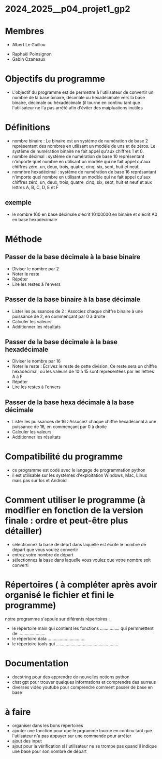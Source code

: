 # 2024_2025__p04_projet1_gp2


# Membres

- Albert Le Guillou
* Raphaël Poinsignon
* Gabin Ozaneaux


# Objectifs du programme

* L'objectif du programme est de permettre à l'utilisateur de convertir un nombre de la base binaire, décimale ou hexadécimale vers la base binaire, décimale ou héxadécimale (il tourne en continu tant que l'utilisateur ne l'a pas arrêté afin d'éviter des maipluations inutiles


# Définitions 

* nombre binaire : Le binaire est un système de numération de base 2 représentant des nombres en utilisant un modèle de uns et de zéros. Le système de numération binaire ne fait appel qu'aux chiffres 1 et 0.
* nombre décimal : système de numération de base 10 représentant n'importe quel nombre en utilisant un modèle qui ne fait appel qu'aux chiffres zéro, un, deux, trois, quatre, cinq, six, sept, huit et neuf.
* nomnbre hexadécimal : système de numération de base 16 représantant n'importe quel nombre en utilisant un modèle qui ne fait appel qu'aux chiffres zéro, un, deux, trois, quatre, cinq, six, sept, huit et neuf et aux lettres A, B, C, D, E et F
## exemple
* le nombre 160 en base décimale s'écrit 10100000 en binaire et s'écrit A0 en base hexadécimale

# Méthode
## Passer de la base décimale à la base binaire
* Diviser le nombre par 2
* Noter le reste
* Répéter
* Lire les restes à l'envers
## Passer de la base binaire à la base décimale
* Lister les puissances de 2 : Associez chaque chiffre binaire à une puissance de 2, en commençant par 0 à droite
* Calculer les valeurs
* Additionner les résultats
## Passer de la base décimale à la base hexadécimale
* Diviser le nombre par 16
* Noter le reste : Écrivez le reste de cette division. Ce reste sera un chiffre hexadécimal, où les valeurs de 10 à 15 sont représentées par les lettres A à F
* Répéter
* Lire les restes à l'envers
## Passer de la base hexa décimale à la base décimale
* Lister les puissances de 16 : Associez chaque chiffre hexadécimal à une puissance de 16, en commençant par 0 à droite
* Calculer les valeurs
* Additionner les résultats

# Compatibilité du programme

* ce programme est codé avec le langage de programmation python
* il est utilisable sur  les systèmes d'exploitation Windows, Mac, Linux mais pas sur Ios et Android


# Comment utiliser le programme (à modifier en fonction de la version finale : ordre et peut-être plus détailler)

* sélectionnez la base de déprt dans laquelle est écrite le nombre de départ que vous voulez convertir
* entrez votre nombre de départ
* sélectionnez la base dans laquelle vous voulez que votre nombre soit converti


# Répertoires ( à compléter après avoir organisé le fichier et fini le programme)

notre programme s'appuie sur diférents répertoires :
* le répertoire main qui contient les fonctions ................ qui permmettent de ......................
* le répertoire data ...............................
* le répertoire tools qui ...................................................

# Documentation

* docstring pour des apprendre de nouvelles notions python
* chat gpt pour trouver quelques informations et comprendre des eurreus
* diverses vidéo youtube pour comprendre comment passer de base en base

# à faire
* organiser dans les bons répertoires
* ajouter une fonction pour que le prgramme tourne en continu tant que l'utilsateur n'a pas appuyer sur une commande pour arrêter
* ajout des input
* ajout pour la vérification si l'utilisateur ne se trompe pas quand il indique une base pour son nombre de départ
